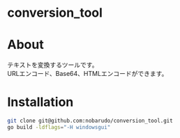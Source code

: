 # conversion_tool

# About

テキストを変換するツールです。  
URLエンコード、Base64、HTMLエンコードができます。

# Installation

```bash
git clone git@github.com:nobarudo/conversion_tool.git
go build -ldflags="-H windowsgui"
```
